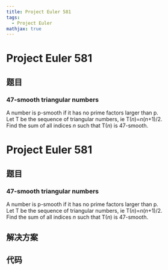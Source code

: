 ```yaml
---
title: Project Euler 581
tags:
  - Project Euler
mathjax: true
---
```

<escape><!-- more --></escape>
    
# Project Euler 581
## 题目
### 47-smooth triangular numbers


A number is p-smooth if it has no prime factors larger than p.<br />
Let T be the sequence of triangular numbers, ie T(<var>n</var>)=<var>n</var>(<var>n</var>+1)/2.<br />
Find the sum of all indices <var>n</var> such that T(<var>n</var>) is 47-smooth.



# Project Euler 581
## 题目
### 47-smooth triangular numbers

A number is p-smooth if it has no prime factors larger than p.<br>Let T be the sequence of triangular numbers, ie T($n$)=$n$($n$+1)/2.<br>Find the sum of all indices $n$ such that T($n$) is 47-smooth.


## 解决方案


## 代码


